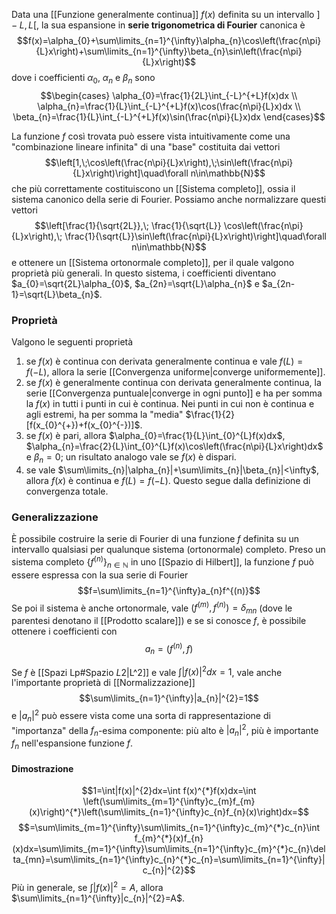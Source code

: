 Data una [[Funzione generalmente continua]] $f(x)$ definita su un intervallo $]-L,L[$, la sua espansione in **serie trigonometrica di Fourier** canonica è
$$f(x)=\alpha_{0}+\sum\limits_{n=1}^{\infty}\alpha_{n}\cos\left(\frac{n\pi}{L}x\right)+\sum\limits_{n=1}^{\infty}\beta_{n}\sin\left(\frac{n\pi}{L}x\right)$$
dove i coefficienti $\alpha_{0}$, $\alpha_{n}$ e $\beta_{n}$ sono
$$\begin{cases}
\alpha_{0}=\frac{1}{2L}\int_{-L}^{+L}f(x)dx \\
\alpha_{n}=\frac{1}{L}\int_{-L}^{+L}f(x)\cos(\frac{n\pi}{L}x)dx \\
\beta_{n}=\frac{1}{L}\int_{-L}^{+L}f(x)\sin(\frac{n\pi}{L}x)dx
\end{cases}$$

La funzione $f$ così trovata può essere vista intuitivamente come una "combinazione lineare infinita" di una "base" costituita dai vettori
$$\left[1,\;\cos\left(\frac{n\pi}{L}x\right),\;\sin\left(\frac{n\pi}{L}x\right)\right]\quad\forall n\in\mathbb{N}$$
che più correttamente costituiscono un [[Sistema completo]], ossia il sistema canonico della serie di Fourier. Possiamo anche normalizzare questi vettori
$$\left[\frac{1}{\sqrt{2L}},\; \frac{1}{\sqrt{L}} \cos\left(\frac{n\pi}{L}x\right),\; \frac{1}{\sqrt{L}}\sin\left(\frac{n\pi}{L}x\right)\right]\quad\forall n\in\mathbb{N}$$
e ottenere un [[Sistema ortonormale completo]], per il quale valgono proprietà più generali. In questo sistema, i coefficienti diventano $a_{0}=\sqrt{2L}\alpha_{0}$, $a_{2n}=\sqrt{L}\alpha_{n}$ e $a_{2n-1}=\sqrt{L}\beta_{n}$.
### Proprietà
Valgono le seguenti proprietà
1. se $f(x)$ è continua con derivata generalmente continua e vale $f(L)=f(-L)$, allora la serie [[Convergenza uniforme|converge uniformemente]].
2. se $f(x)$ è generalmente continua con derivata generalmente continua, la serie [[Convergenza puntuale|converge in ogni punto]] e ha per somma la $f(x)$ in tutti i punti in cui è continua. Nei punti in cui non è continua e agli estremi, ha per somma la "media" $\frac{1}{2}[f(x_{0}^{+})+f(x_{0}^{-})]$.
3. se $f(x)$ è pari, allora $\alpha_{0}=\frac{1}{L}\int_{0}^{L}f(x)dx$, $\alpha_{n}=\frac{2}{L}\int_{0}^{L}f(x)\cos\left(\frac{n\pi}{L}x\right)dx$ e $\beta_{n}=0$; un risultato analogo vale se $f(x)$ è dispari.
4. se vale $\sum\limits_{n}|\alpha_{n}|+\sum\limits_{n}|\beta_{n}|<\infty$, allora $f(x)$ è continua e $f(L)=f(-L)$. Questo segue dalla definizione di convergenza totale.
### Generalizzazione
È possibile costruire la serie di Fourier di una funzione $f$ definita su un intervallo qualsiasi per qualunque sistema (ortonormale) completo. Preso un sistema completo $\{f^{(n)}\}_{n\in\mathbb{N}}$ in uno [[Spazio di Hilbert]], la funzione $f$ può essere espressa con la sua serie di Fourier
$$f=\sum\limits_{n=1}^{\infty}a_{n}f^{(n)}$$
Se poi il sistema è anche ortonormale, vale $(f^{(m)}, f^{(n)})=\delta_{mn}$ (dove le parentesi denotano il [[Prodotto scalare]]) e se si conosce $f$, è possibile ottenere i coefficienti con
$$a_{n}=(f^{(n)},f)$$

Se $f$ è [[Spazi Lp#Spazio $L {2}$|L^2]] e vale $\int |f(x)|^{2}dx=1$, vale anche l'importante proprietà di [[Normalizzazione]]
$$\sum\limits_{n=1}^{\infty}|a_{n}|^{2}=1$$
e $|a_{n}|^{2}$ può essere vista come una sorta di rappresentazione di "importanza" della $f_{n}$-esima componente: più alto è $|a_{n}|^{2}$, più è importante $f_{n}$ nell'espansione funzione $f$.
#### Dimostrazione
$$1=\int|f(x)|^{2}dx=\int f(x)^{*}f(x)dx=\int \left(\sum\limits_{m=1}^{\infty}c_{m}f_{m}(x)\right)^{*}\left(\sum\limits_{n=1}^{\infty}c_{n}f_{n}(x)\right)dx=$$
$$=\sum\limits_{m=1}^{\infty}\sum\limits_{n=1}^{\infty}c_{m}^{*}c_{n}\int f_{m}^{*}(x)f_{n}(x)dx=\sum\limits_{m=1}^{\infty}\sum\limits_{n=1}^{\infty}c_{m}^{*}c_{n}\delta_{mn}=\sum\limits_{n=1}^{\infty}c_{n}^{*}c_{n}=\sum\limits_{n=1}^{\infty}|c_{n}|^{2}$$
Più in generale, se $\int |f(x)|^{2}=A$, allora $\sum\limits_{n=1}^{\infty}|c_{n}|^{2}=A$.